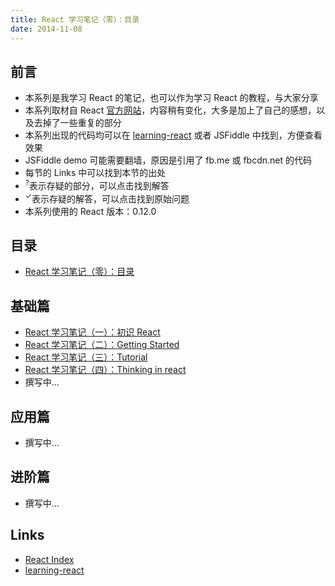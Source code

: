 ```yaml
---
title: React 学习笔记（零）：目录
date: 2014-11-08
---
```


前言
---

- 本系列是我学习 React 的笔记，也可以作为学习 React 的教程，与大家分享
- 本系列取材自 React [官方网站][React Index]，内容稍有变化，大多是加上了自己的感想，以及去掉了一些重复的部分
- 本系列出现的代码均可以在 [learning-react] 或者 JSFiddle 中找到，方便查看效果
- JSFiddle demo 可能需要翻墙，原因是引用了 fb.me 或 fbcdn.net 的代码
- 每节的 Links 中可以找到本节的出处
- <sup>?</sup>表示存疑的部分，可以点击找到解答
- <sup>&#10003;</sup>表示存疑的解答，可以点击找到原始问题
- 本系列使用的 React 版本：0.12.0

目录
---

- [React 学习笔记（零）：目录](http://xcatliu.com/blog/learning-react-0-table-of-contents.html)

基础篇
---

- [React 学习笔记（一）：初识 React](http://xcatliu.com/blog/learning-react-1-hello-react.html)
- [React 学习笔记（二）：Getting Started](http://xcatliu.com/blog/learning-react-2-getting-started.html)
- [React 学习笔记（三）：Tutorial](http://xcatliu.com/blog/learning-react-3-tutorial.html)
- [React 学习笔记（四）：Thinking in react](http://xcatliu.com/blog/thinking-in-react.html)
- 撰写中...

应用篇
---

- 撰写中...

进阶篇
---

- 撰写中...

Links
---

- [React Index]
- [learning-react]

[React Index]: http://facebook.github.io/react/index.html
[learning-react]: https://github.com/xcatliu/learning-react